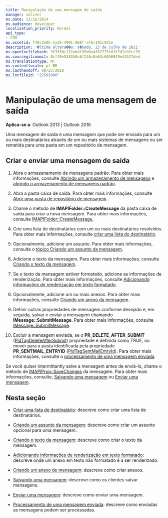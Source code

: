 ```yaml
---
title: Manipulação de uma mensagem de saída
manager: soliver
ms.date: 11/16/2014
ms.audience: Developer
localization_priority: Normal
api_type:
- COM
ms.assetid: f40c2e0b-1a35-4901-868f-af6c191c921e
description: '�ltima altera��o: s�bado, 23 de julho de 2011'
ms.openlocfilehash: 3f3330c132abdf35d0e4f67775c03f7d2e9fcc76
ms.sourcegitcommit: 0cf39e5382b8c6f236c8a63c6036849ed3527ded
ms.translationtype: MT
ms.contentlocale: pt-BR
ms.lasthandoff: 08/23/2018
ms.locfileid: "22563986"
---
```

# <a name="handling-an-outgoing-message"></a>Manipulação de uma mensagem de saída

**Aplica-se a**: Outlook 2013 | Outlook 2016 
  
Uma mensagem de saída é uma mensagem que pode ser enviada para um ou mais destinatários através de um ou mais sistemas de mensagens ou ser remetida para uma pasta em um repositório de mensagem.
  
## <a name="create-and-send-an-outgoing-message"></a>Criar e enviar uma mensagem de saída
  
1. Abra o armazenamento de mensagens padrão. Para obter mais informações, consulte [Abrindo um armazenamento de mensagens](opening-a-message-store.md) e [abrindo o armazenamento de mensagens padrão](opening-the-default-message-store.md).
    
2. Abra a pasta caixa de saída. Para obter mais informações, consulte [Abrir uma pasta de repositório de mensagem](opening-a-message-store-folder.md).
    
3. Chame o método de **IMAPIFolder::CreateMessage** da pasta caixa de saída para criar a nova mensagem. Para obter mais informações, consulte [IMAPIFolder::CreateMessage](imapifolder-createmessage.md),
    
4. Crie uma lista de destinatários com um ou mais destinatários resolvidos. Para obter mais informações, consulte [criar uma lista do destinatário](creating-a-recipient-list.md).
    
5. Opcionalmente, adicione um assunto. Para obter mais informações, consulte o [tópico Criando um assunto da mensagem](creating-a-message-subject.md).
    
6. Adicione o texto da mensagem. Para obter mais informações, consulte [Criando o texto da mensagem](creating-message-text.md).
    
7. Se o texto da mensagem estiver formatado, adicione as informações de renderização. Para obter mais informações, consulte [Adicionando informações de renderização em texto formatado](adding-rendering-information-to-formatted-text.md).
    
8. Opcionalmente, adicione um ou mais anexos. Para obter mais informações, consulte [Criando um anexo da mensagem](creating-a-message-attachment.md).
    
9. Definir outras propriedades de mensagem conforme desejado e, em seguida, salvar e enviar a mensagem chamando **IMessage::SubmitMessage**. Para obter mais informações, consulte [IMessage::SubmitMessage](imessage-submitmessage.md).
    
10. Excluir a mensagem enviada, se o **PR\_DELETE_AFTER_SUBMIT** ([PidTagDeleteAfterSubmit](pidtagdeleteaftersubmit-canonical-property.md)) propriedade é definida como TRUE, ou mover para a pasta identificada pela propriedade **PR_SENTMAIL_ENTRYID** ([PidTagSentMailEntryId](pidtagsentmailentryid-canonical-property.md)). Para obter mais informações, consulte o [processamento de uma mensagem enviada](processing-a-sent-message.md).
    
Se você quiser intermittantly salve a mensagem antes de enviá-lo, chame o método de [IMAPIProp::SaveChanges](imapiprop-savechanges.md) da mensagem. Para obter mais informações, consulte, [Salvando uma mensagem](saving-a-message.md) ou [Enviar uma mensagem](sending-a-message.md). 
  
## <a name="in-this-section"></a>Nesta seção

- [Criar uma lista de destinatário](creating-a-recipient-list.md): descreve como criar uma lista de destinatários.
    
- [Criando um assunto da mensagem](creating-a-message-subject.md): descreve como criar um assunto opcional para uma mensagem.
    
- [Criando o texto da mensagem](creating-message-text.md): descreve como criar o texto da mensagem.
    
- [Adicionando informações de renderização em texto formatado](adding-rendering-information-to-formatted-text.md): descreve onde um anexo em texto não formatado é a ser renderizado.
    
- [Criando um anexo de mensagem](creating-a-message-attachment.md): descreve como criar anexos.
    
- [Salvando uma mensagem](saving-a-message.md): descreve como os clientes salvar mensagens.
    
- [Enviar uma mensagem](sending-a-message.md): descreve como enviar uma mensagem.
    
- [Processamento de uma mensagem enviada](processing-a-sent-message.md): descreve como enviadas as mensagens podem ser processadas.
    

